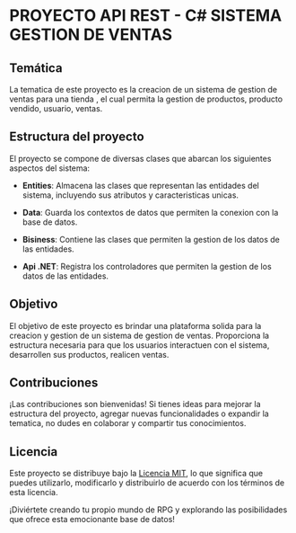 # PROYECTO API REST - C# SISTEMA GESTION DE VENTAS

## Temática

La tematica de este proyecto es la creacion de un sistema de gestion de ventas para una tienda , el cual permita la gestion de productos, producto vendido, usuario, ventas.

## Estructura del proyecto

El proyecto se compone de diversas clases que abarcan los siguientes aspectos del sistema:

- **Entities**: Almacena las clases que representan las entidades del sistema, incluyendo sus atributos y caracteristicas unicas.

- **Data**: Guarda los contextos de datos que permiten la conexion con la base de datos.

- **Bisiness**: Contiene las clases que permiten la gestion de los datos de las entidades.

- **Api .NET**: Registra los controladores que permiten la gestion de los datos de las entidades.


## Objetivo

El objetivo de este proyecto es brindar una plataforma solida para la creacion y gestion de un sistema de gestion de ventas. Proporciona la estructura necesaria para que los usuarios interactuen con el sistema, desarrollen sus productos, realicen ventas.

## Contribuciones

¡Las contribuciones son bienvenidas! Si tienes ideas para mejorar la estructura del proyecto, agregar nuevas funcionalidades o expandir la tematica, no dudes en colaborar y compartir tus conocimientos.

## Licencia

Este proyecto se distribuye bajo la [Licencia MIT](LICENSE), lo que significa que puedes utilizarlo, modificarlo y distribuirlo de acuerdo con los términos de esta licencia.

¡Diviértete creando tu propio mundo de RPG y explorando las posibilidades que ofrece esta emocionante base de datos!
